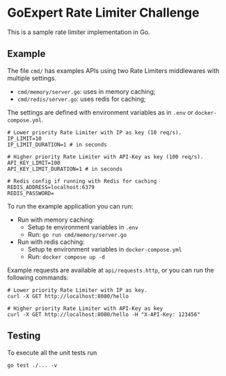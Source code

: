 # GoExpert Rate Limiter Challenge

This is a sample rate limiter implementation in Go.

## Example

The file `cmd/` has examples APIs using two Rate Limiters middlewares
with multiple settings.

- `cmd/memory/server.go`: uses in memory caching;
- `cmd/redis/server.go`: uses redis for caching;

The settings are defined with environment variables as in `.env` or `docker-compose.yml`.

```shell
# Lower priority Rate Limiter with IP as key (10 req/s).
IP_LIMIT=10
IP_LIMIT_DURATION=1 # in seconds

# Higher priority Rate Limiter with API-Key as key (100 req/s).
API_KEY_LIMIT=100
API_KEY_LIMIT_DURATION=1 # in seconds

# Redis config if running with Redis for caching
REDIS_ADDRESS=localhost:6379
REDIS_PASSWORD=
```

To run the example application you can run:
- Run with memory caching:
    - Setup te environment variables in `.env`
    - Run: `go run cmd/memory/server.go`
- Run with redis caching:
    - Setup te environment variables in `docker-compose.yml`
    - Run: `docker compose up -d`

Example requests are available at `api/requests.http`, or you can run the following commands:

```shell
# Lower priority Rate Limiter with IP as key.
curl -X GET http://localhost:8080/hello

# Higher priority Rate Limiter with API-Key as key
curl -X GET http://localhost:8080/hello -H "X-API-Key: 123456"
```

## Testing

To execute all the unit tests run 
```shell
go test ./... -v
```
